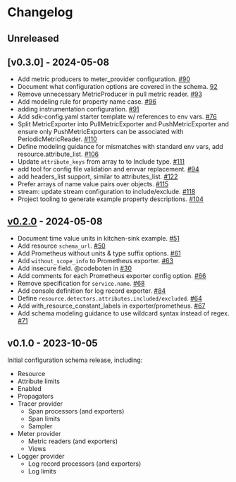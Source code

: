 # Changelog

## Unreleased

## [v0.3.0] - 2024-05-08

* Add metric producers to meter_provider configuration. [#90](https://github.com/open-telemetry/opentelemetry-configuration/pull/90)
* Document what configuration options are covered in the schema. [92](https://github.com/open-telemetry/opentelemetry-configuration/pull/92)
* Remove unnecessary MetricProducer in pull metric reader. [#93](https://github.com/open-telemetry/opentelemetry-configuration/pull/93)
* Add modeling rule for property name case. [#96](https://github.com/open-telemetry/opentelemetry-configuration/pull/96)
* adding instrumentation configuration. [#91](https://github.com/open-telemetry/opentelemetry-configuration/pull/91)
* Add sdk-config.yaml starter template w/ references to env vars. [#76](https://github.com/open-telemetry/opentelemetry-configuration/pull/76)
* Split MetricExporter into PullMetricExporter and PushMetricExporter and ensure only PushMetricExporters can be associated with PeriodicMetricReader. [#110](https://github.com/open-telemetry/opentelemetry-configuration/pull/110)
* Define modeling guidance for mismatches with standard env vars, add resource.attribute_list. [#106](https://github.com/open-telemetry/opentelemetry-configuration/pull/106)
* Update `attribute_keys` from array to to Include type. [#111](https://github.com/open-telemetry/opentelemetry-configuration/pull/111)
* add tool for config file validation and envvar replacement. [#94](https://github.com/open-telemetry/opentelemetry-configuration/pull/94)
* add headers_list support, similar to attributes_list. [#122](https://github.com/open-telemetry/opentelemetry-configuration/pull/122)
* Prefer arrays of name value pairs over objects. [#115](https://github.com/open-telemetry/opentelemetry-configuration/pull/115)
* stream: update stream configuration to include/exclude. [#118](https://github.com/open-telemetry/opentelemetry-configuration/pull/118)
* Project tooling to generate example property descriptions. [#104](https://github.com/open-telemetry/opentelemetry-configuration/pull/104)

## [v0.2.0] - 2024-05-08

* Document time value units in kitchen-sink example. [#51](https://github.com/open-telemetry/opentelemetry-configuration/pull/51)
* Add resource `schema_url`. [#50](https://github.com/open-telemetry/opentelemetry-configuration/pull/50)
* Add Prometheus without units & type suffix options. [#61](https://github.com/open-telemetry/opentelemetry-configuration/pull/61)
* Add `without_scope_info` to Prometheus exporter. [#63](https://github.com/open-telemetry/opentelemetry-configuration/pull/63)
* Add insecure field. @codeboten in [#30](https://github.com/open-telemetry/opentelemetry-configuration/pull/30)
* Add comments for each Prometheus exporter config option. [#66](https://github.com/open-telemetry/opentelemetry-configuration/pull/66)
* Remove specification for `service.name`. [#68](https://github.com/open-telemetry/opentelemetry-configuration/pull/68)
* Add console definition for log record exporter. [#84](https://github.com/open-telemetry/opentelemetry-configuration/pull/84)
* Define `resource.detectors.attributes.included/excluded`. [#64](https://github.com/open-telemetry/opentelemetry-configuration/pull/64)
* Add with_resource_constant_labels in exporter/prometheus. [#67](https://github.com/open-telemetry/opentelemetry-configuration/pull/67)
* Add schema modeling guidance to use wildcard syntax instead of regex. [#71](https://github.com/open-telemetry/opentelemetry-configuration/pull/71)

[v0.2.0]: https://github.com/open-telemetry/opentelemetry-configuration/releases/tag/v0.2.0

## v0.1.0 - 2023-10-05

Initial configuration schema release, including:

* Resource
* Attribute limits
* Enabled
* Propagators
* Tracer provider
  * Span processors (and exporters)
  * Span limits
  * Sampler
* Meter provider
  * Metric readers (and exporters)
  * Views
* Logger provider
  * Log record processors (and exporters)
  * Log limits
